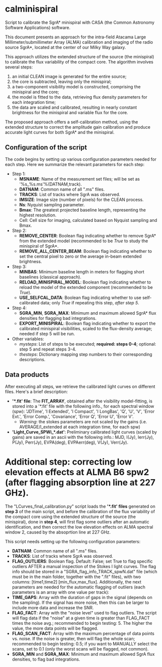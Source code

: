 # calminispiral
Script to calibrate the SgrA* minispiral with CASA (the Common Astronomy Software Applications) software.

This document presents an approach for the intra-field Atacama Large Millimeter/submillimeter Array (ALMA) calibration and imaging of the radio source SgrA*, located at the center of our Milky Way galaxy.

This approach utilizes the extended structure of the source (the minispiral) to calibrate the flux variability of the compact core. The algorithm involves several steps: 
1. an initial CLEAN image is generated for the entire source;
2. the core is subtracted, leaving only the minispiral;
3. a two-component visibility model is constructed, comprising the minispiral and the core;
4. the model is fitted to the data, retrieving flux density parameters for each integration time;
5. the data are scaled and calibrated, resulting in nearly constant brightness for the minispiral and variable flux for the core.

The proposed approach offers a self-calibration method, using the extended structure to correct the amplitude gain calibration and produce accurate light curves for both SgrA* and the minispiral.

## Configuration of the script

The code begins by setting up various configuration parameters needed for each step. Here we summarize the relevant parameters for each step:

* Step 1:
  * **MSNAME**: Name of the measurement set files; will be set as '%s_%s.ms'%(DATNAM,track).
  * **DATNAM**: Common name of all ".ms" files.
  * **TRACKS**: List of tracks where SgrA was observed.
  * **IMSIZE**: Image size (number of pixels) for the CLEAN process.
  * **Ns**: Nyquist sampling parameter.
  * **Bmax**: The greatest projected baseline length, representing the highest resolution.
  * Cell: Cell size for imaging, calculated based on Nyquist sampling and Bmax.
* Step 2:
  * **REMOVE\_CENTER**: Boolean flag indicating whether to remove SgrA* from the extended model (recommended to be *True* to study the minispiral of SgrA*.
  * **REMOVE\_ALL\_CENTER\_BEAM**: Boolean flag indicating whether to set the central pixel to zero or the average in-beam extended brightness.
* Step 3:
  * **MINBAS**: Minimum baseline length in meters for flagging short baselines (classical approach).
  * **RELOAD\_MINISPIRAL\_MODEL**: Boolean flag indicating whether to reload the model of the extended component (recommended to be *True*).
  * **USE\_SELFCAL\_DATA**: Boolean flag indicating whether to use self-calibrated data; only *True* if repeating this step, *after step 5*.
* Step 4:
  * **SGRA\_MIN**, **SGRA\_MAX**: Minimum and maximum allowed SgrA* flux densities for flagging bad integrations.
  * **EXPORT\_MINISPIRAL**: Boolean flag indicating whether to export the calibrated minispiral visibilities, scaled to the flux-density average; needed if step 5 will be run.
* Other variables:
  * *mysteps*: List of steps to be executed; **required: steps 0-4**; optional: step 5 and repeat steps 3-4.
  * *thesteps*: Dictionary mapping step numbers to their corresponding descriptions.

## Data products

After executing all steps, we retrieve the calibrated light curves on different files. Here's a brief description:
* **'*.fit' file**: The **FIT_ARRAY**, obtained after the visibility model-fitting, is stored into a '*.fit' file with the following info., for each spectral window (spw): 'JDTime', 'I Extended', 'I Compact', 'I LongBas', 'Q', 'U', 'V', 'Error Ext.', 'Error Comp.', 'Covariance', 'Error Q', 'Error U', 'Error V'.
  * *Warning*: the stokes parameters are not scaled by the gains (i.e. AVERAGE/I_extended at each integration time, for each spw)
* **'Light_Curve_SPWi_*.dat'**: Preliminary calibrated light curves (scaled by gains) are saved in an ascii with the following info.: MJD, I(Jy), Ierr(Jy), P(Jy), Perr(Jy), EVPA(deg), EVPAerr(deg), V(Jy), Verr(Jy).


# Additional step: correcting low elevation effects at ALMA B6 spw2 (after flagging absorption line at 227 GHz).

The "LCurves_final_calibration.py" script loads the **'*.fit' files** generated on **step 3** of the main script, and before the calibration of the flux variability of the compact core using the extended structure of the source (the minispiral), done in **step 4**, will first flag some outliers after an automatic identification, and then correct the low elevation effects on ALMA spectral window 2, caused by the absoprtion line at 227 GHz.

This script needs setting up the following configuration parameters:
  * **DATNAM**: Common name of all ".ms" files.
  * **TRACKS**: List of tracks where SgrA was observed.
  * **FLAG_OUTLIERS**: Boolean flag. Default: False; set True to flag specific outliers AFTER a manual inspection of the Stokes I light curves. The flag info should be stored in a "SGRA_flag_info_TRACK_spwN.dat" file (which must be in the main folder, together with the ".fit" files), with two columns: [time1,time2]		[min_flux,max_flux].
Additionally, the next parameters are needed for the automatic flagging of outliers (each parameters is an array with one value per track):
  * **TIME_GAPS**: Array with the duration of gaps in the signal (depends on the sampling). If the signal has more noise, then this can be larger to include more data and increase the SNR.
  * **FLAG_FACT**: Array with the "noise level" used to flag outliers. The script will flag data if the "noise" at a given time is greater than FLAG_FACT times the noise avg.; recommended to begin testing: 5. The higher the value, the more data points will be flagged.
  * **FLAG_SCAN_FACT**: Array with the maximum percentage of data points vs. noise. If the noise is greater, then will flag the whole scan; recommended to begin testing: 0.5; if you want to MANUALLY select the scans, set to 0.1 (only the worst scans will be flagged, not common).
  * **SGRA_MIN** and **SGRA_MAX**: Minimum and maximum allowed SgrA flux densities, to flag bad integrations.

